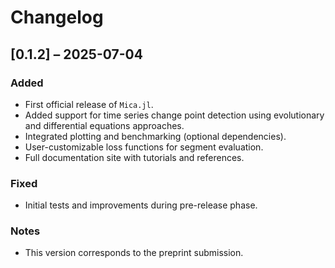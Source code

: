 # Changelog

## [0.1.2] – 2025-07-04
### Added
- First official release of `Mica.jl`.
- Added support for time series change point detection using evolutionary and differential equations approaches.
- Integrated plotting and benchmarking (optional dependencies).
- User-customizable loss functions for segment evaluation.
- Full documentation site with tutorials and references.

### Fixed
- Initial tests and improvements during pre-release phase.

### Notes
- This version corresponds to the preprint submission.
